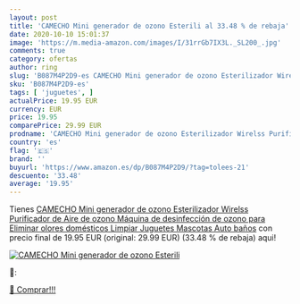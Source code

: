 ```yaml
---
layout: post
title: 'CAMECHO Mini generador de ozono Esterili al 33.48 % de rebaja'
date: 2020-10-10 15:01:37
image: 'https://m.media-amazon.com/images/I/31rrGb7IX3L._SL200_.jpg'
comments: true
category: ofertas
author: ring
slug: 'B087M4P2D9-es CAMECHO Mini generador de ozono Esterilizador Wirelss...'
sku: 'B087M4P2D9-es'
tags: [ 'juguetes', ]
actualPrice: 19.95 EUR
currency: EUR
price: 19.95
comparePrice: 29.99 EUR
prodname: 'CAMECHO Mini generador de ozono Esterilizador Wirelss Purificador de Aire de ozono Máquina de desinfección de ozono para Eliminar olores domésticos Limpiar Juguetes Mascotas Auto baños'
country: 'es'
flag: '🇪🇸'
brand: ''
buyurl: 'https://www.amazon.es/dp/B087M4P2D9/?tag=tolees-21'
descuento: '33.48'
average: '19.95'
---
```


Tienes [CAMECHO Mini generador de ozono Esterilizador Wirelss Purificador de Aire de ozono Máquina de desinfección de ozono para Eliminar olores domésticos Limpiar Juguetes Mascotas Auto baños](https://www.amazon.es/dp/B087M4P2D9/?tag=tolees-21) con precio final de  19.95 EUR (original: 29.99 EUR) (33.48 %  de rebaja) aqui!

[![CAMECHO Mini generador de ozono Esterili](https://m.media-amazon.com/images/I/31rrGb7IX3L._SL200_.jpg)](https://www.amazon.es/dp/B087M4P2D9/?tag=tolees-21)

🔎:


[🛒 Comprar!!!](https://www.amazon.es/dp/B087M4P2D9/?tag=tolees-21)
